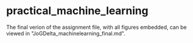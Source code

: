 # practical_machine_learning

The final verion of the assignment file, with all figures embedded, can be viewed in "JoGDelta_machinelearning_final.md".
